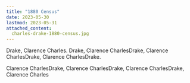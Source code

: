 ```yaml
---
title: "1880 Census"
date: 2023-05-30
lastmod: 2023-05-31
attached_content:
  charles-drake-1880-census.jpg
---
```

Drake, Clarence Charles. Drake, Clarence CharlesDrake, Clarence CharlesDrake, Clarence CharlesDrake. 

Clarence CharlesDrake, Clarence CharlesDrake, Clarence CharlesDrake, Clarence Charles